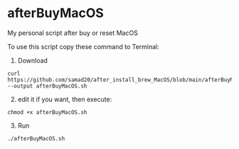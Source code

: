 # afterBuyMacOS
 My personal script after buy or reset MacOS
 
 To use this script copy these command to Terminal:

 1. Download
```
curl https://github.com/samad20/after_install_brew_MacOS/blob/main/afterBuyMacOS.sh --output afterBuyMacOS.sh
```
 2. edit it if you want, then execute:
```
chmod +x afterBuyMacOS.sh
```
 3. Run
```
./afterBuyMacOS.sh
```
